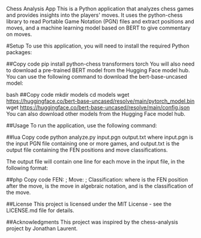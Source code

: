 Chess Analysis App
This is a Python application that analyzes chess games and provides insights into the players' moves. It uses the python-chess library to read Portable Game Notation (PGN) files and extract positions and moves, and a machine learning model based on BERT to give commentary on moves.

#Setup
To use this application, you will need to install the required Python packages:

##Copy code
pip install python-chess transformers torch
You will also need to download a pre-trained BERT model from the Hugging Face model hub. You can use the following command to download the bert-base-uncased model:

bash
##Copy code
mkdir models
cd models
wget https://huggingface.co/bert-base-uncased/resolve/main/pytorch_model.bin
wget https://huggingface.co/bert-base-uncased/resolve/main/config.json
You can also download other models from the Hugging Face model hub.

##Usage
To run the application, use the following command:

##lua
Copy code
python analyze.py input.pgn output.txt
where input.pgn is the input PGN file containing one or more games, and output.txt is the output file containing the FEN positions and move classifications.

The output file will contain one line for each move in the input file, in the following format:

##php
Copy code
FEN: <FEN position>; Move: <move>; Classification: <good or bad>
where <FEN position> is the FEN position after the move, <move> is the move in algebraic notation, and <good or bad> is the classification of the move.

##License
This project is licensed under the MIT License - see the LICENSE.md file for details.

##Acknowledgments
This project was inspired by the chess-analysis project by Jonathan Laurent.
